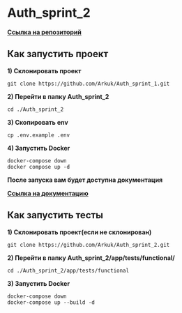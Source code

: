 # Auth_sprint_2
**[Ссылка на репозиторий](https://github.com/Arkuk/Auth_sprint_2)**
## Как запустить проект
**1) Склонировать проект**
```commandline
git clone https://github.com/Arkuk/Auth_sprint_1.git
```
**2) Перейти в папку Auth_sprint_2**
```commandline
cd ./Auth_sprint_2
```
**3) Скопировать env**
```commandline
cp .env.example .env
```
**4)  Запустить Docker**
```docker
docker-compose down
docker compose up -d
```
**После запуска вам будет доступна документация**

**[Ссылка на документацию](http://localhost/api/v1/swagger)**


## Как запустить тесты
**1) Склонировать проект(если не склонирован)**
```commandline
git clone https://github.com/Arkuk/Auth_sprint_2.git
```
**2) Перейти в папку Auth_sprint_2/app/tests/functional/**
```commandline
cd ./Auth_sprint_2/app/tests/functional
```
**3)  Запустить Docker**
```docker
docker-compose down
docker-compose up --build -d
```